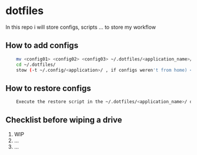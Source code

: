 # dotfiles
In this repo i will store configs, scripts ... to store my workflow

## How to add configs
```bash
    mv <config01> <config02> <config03> ~/.dotfiles/<application_name>/
    cd ~/.dotfiles/
    stow (-t ~/.config/<application>/ , if configs weren't from home) <application_name>
```

## How to restore configs
```bash
    Execute the restore script in the ~/.dotfiles/<application_name>/ directory to load the configurations
```

## Checklist before wiping a drive
1. WIP
2. ...
3. ...
